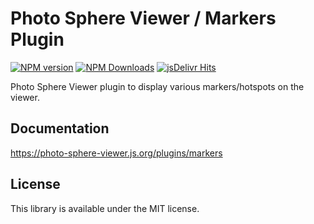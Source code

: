 # Photo Sphere Viewer / Markers Plugin

[![NPM version](https://img.shields.io/npm/v/@photo-sphere-viewer/markers-plugin?logo=npm)](https://www.npmjs.com/package/@photo-sphere-viewer/markers-plugin)
[![NPM Downloads](https://img.shields.io/npm/dm/@photo-sphere-viewer/markers-plugin?color=f86036&label=npm&logo=npm)](https://www.npmjs.com/package/@photo-sphere-viewer/markers-plugin)
[![jsDelivr Hits](https://img.shields.io/jsdelivr/npm/hm/@photo-sphere-viewer/markers-plugin?color=%23f86036&logo=jsdelivr)](https://www.jsdelivr.com/package/npm/@photo-sphere-viewer/markers-plugin)

Photo Sphere Viewer plugin to display various markers/hotspots on the viewer.

## Documentation

https://photo-sphere-viewer.js.org/plugins/markers

## License

This library is available under the MIT license.
